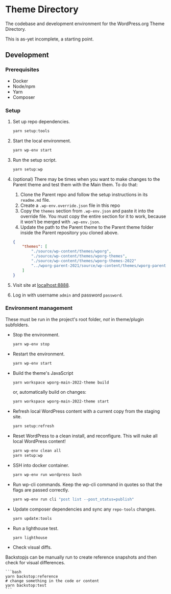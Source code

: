 # Theme Directory

The codebase and development environment for the WordPress.org Theme Directory.

This is as-yet incomplete, a starting point.

## Development

### Prerequisites

* Docker
* Node/npm
* Yarn
* Composer

### Setup

1. Set up repo dependencies.

	```bash
	yarn setup:tools
	```

1. Start the local environment.

	```bash
	yarn wp-env start
	```

1. Run the setup script.

	```bash
	yarn setup:wp
	```

1. (optional) There may be times when you want to make changes to the Parent theme and test them with the Main them. To do that:
	1. Clone the Parent repo and follow the setup instructions in its `readme.md` file.
	1. Create a `.wp-env.override.json` file in this repo
	1. Copy the `themes` section from `.wp-env.json` and paste it into the override file. You must copy the entire section for it to work, because it won't be merged with `.wp-env.json`.
	1. Update the path to the Parent theme to the Parent theme folder inside the Parent repository you cloned above.

	```json
	{
		"themes": [
			"./source/wp-content/themes/wporg",
			"./source/wp-content/themes/wporg-themes",
			"./source/wp-content/themes/wporg-themes-2022"
			"../wporg-parent-2021/source/wp-content/themes/wporg-parent-2021"
		]
	}
	```

1. Visit site at [localhost:8888](http://localhost:8888).

1. Log in with username `admin` and password `password`.

### Environment management

These must be run in the project's root folder, _not_ in theme/plugin subfolders.

* Stop the environment.

	```bash
	yarn wp-env stop
	```

* Restart the environment.

	```bash
	yarn wp-env start
	```

* Build the theme's JavaScript

	```bash
	yarn workspace wporg-main-2022-theme build
	```

	or, automatically build on changes:

	```bash
	yarn workspace wporg-main-2022-theme start
	```


* Refresh local WordPress content with a current copy from the staging site.

	```bash
	yarn setup:refresh
	```

* Reset WordPress to a clean install, and reconfigure. This will nuke all local WordPress content!

	```bash
	yarn wp-env clean all
	yarn setup:wp
	```

* SSH into docker container.

	```bash
	yarn wp-env run wordpress bash
	```

* Run wp-cli commands. Keep the wp-cli command in quotes so that the flags are passed correctly.

	```bash
	yarn wp-env run cli "post list --post_status=publish"
	```

* Update composer dependencies and sync any `repo-tools` changes.

	```bash
	yarn update:tools
	```

* Run a lighthouse test.

	```bash
	yarn lighthouse
	```

* Check visual diffs.

Backstopjs can be manually run to create reference snapshots and then check for visual differences.

	```bash
	yarn backstop:reference
	# change something in the code or content
	yarn backstop:test
	```

